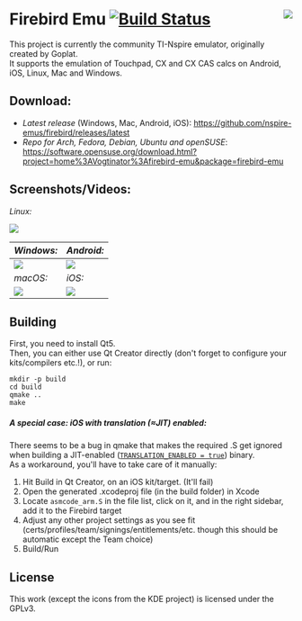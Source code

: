 Firebird Emu [![Build Status](https://travis-ci.org/nspire-emus/firebird.svg)](https://travis-ci.org/nspire-emus/firebird) <img align="right" src="https://i.imgur.com/TE0Bxm8.png">
==========

This project is currently the community TI-Nspire emulator, originally created by Goplat.  
It supports the emulation of Touchpad, CX and CX CAS calcs on Android, iOS, Linux, Mac and Windows.

Download:
---------

* *Latest release* (Windows, Mac, Android, iOS): https://github.com/nspire-emus/firebird/releases/latest
* *Repo for Arch, Fedora, Debian, Ubuntu and openSUSE*: https://software.opensuse.org/download.html?project=home%3AVogtinator%3Afirebird-emu&package=firebird-emu

Screenshots/Videos:
-------------------

_Linux:_

[![](http://i.imgur.com/eGJOMsSl.png)](http://i.imgur.com/eGJOMsS.png)

_Windows:_ | _Android:_
--- | ---
[![](https://i.imgur.com/aibTt9Cl.png)](https://i.imgur.com/aibTt9C.png) | [![](https://i.imgur.com/cLphTgnm.png)](https://i.imgur.com/cLphTgn.png)
_macOS:_ | _iOS:_
[![](https://i.imgur.com/ymDtYsj.png)](https://i.imgur.com/O8R2aSo.png) | [![](https://i.imgur.com/LT1u2bim.png)](https://i.imgur.com/LT1u2bi.png)

Building
--------

First, you need to install Qt5.  
Then, you can either use Qt Creator directly (don't forget to configure your kits/compilers etc.!), or run:

```
mkdir -p build
cd build
qmake ..
make
```
##### A special case: iOS with translation (≈JIT) enabled:

There seems to be a bug in qmake that makes the required .S get ignored when building a JIT-enabled ([`TRANSLATION_ENABLED = true`](https://github.com/nspire-emus/firebird/blob/master/firebird.pro#L4)) binary.  
As a workaround, you'll have to take care of it manually:

1. Hit Build in Qt Creator, on an iOS kit/target. (It'll fail)
2. Open the generated .xcodeproj file (in the build folder) in Xcode
3. Locate `asmcode_arm.S` in the file list, click on it, and in the right sidebar, add it to the Firebird target
4. Adjust any other project settings as you see fit (certs/profiles/team/signings/entitlements/etc. though this should be automatic except the Team choice)
5. Build/Run


License
-------
This work (except the icons from the KDE project) is licensed under the GPLv3.
